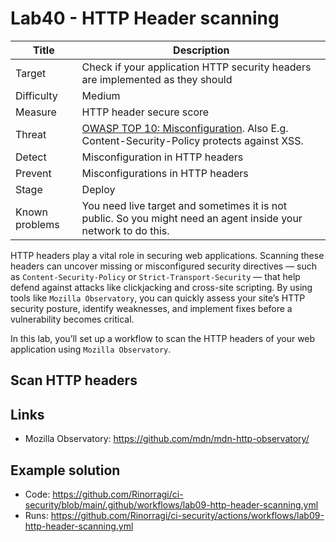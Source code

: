 # Lab40 - HTTP Header scanning

| Title          | Description                                                                                                                                            |
| -------------- | ------------------------------------------------------------------------------------------------------------------------------------------------------ |
| Target         | Check if your application HTTP security headers are implemented as they should                                                                         |
| Difficulty     | Medium                                                                                                                                                 |
| Measure        | HTTP header secure score                                                                                                                               |
| Threat         | [OWASP TOP 10: Misconfiguration](https://owasp.org/Top10/A05_2021-Security_Misconfiguration/). Also E.g. Content-Security-Policy protects against XSS. |
| Detect         | Misconfiguration in HTTP headers                                                                                                                       |
| Prevent        | Misconfigurations in HTTP headers                                                                                                                      |
| Stage          | Deploy                                                                                                                                                 |
| Known problems | You need live target and sometimes it is not public. So you might need an agent inside your network to do this.                                        |

HTTP headers play a vital role in securing web applications. Scanning these headers can uncover missing or misconfigured security directives — such as `Content-Security-Policy` or `Strict-Transport-Security` — that help defend against attacks like clickjacking and cross-site scripting. By using tools like `Mozilla Observatory`, you can quickly assess your site’s HTTP security posture, identify weaknesses, and implement fixes before a vulnerability becomes critical.

In this lab, you’ll set up a workflow to scan the HTTP headers of your web application using `Mozilla Observatory`.

## Scan HTTP headers

## Links

- Mozilla Observatory: <https://github.com/mdn/mdn-http-observatory/>

## Example solution

- Code: <https://github.com/Rinorragi/ci-security/blob/main/.github/workflows/lab09-http-header-scanning.yml>
- Runs: <https://github.com/Rinorragi/ci-security/actions/workflows/lab09-http-header-scanning.yml>

